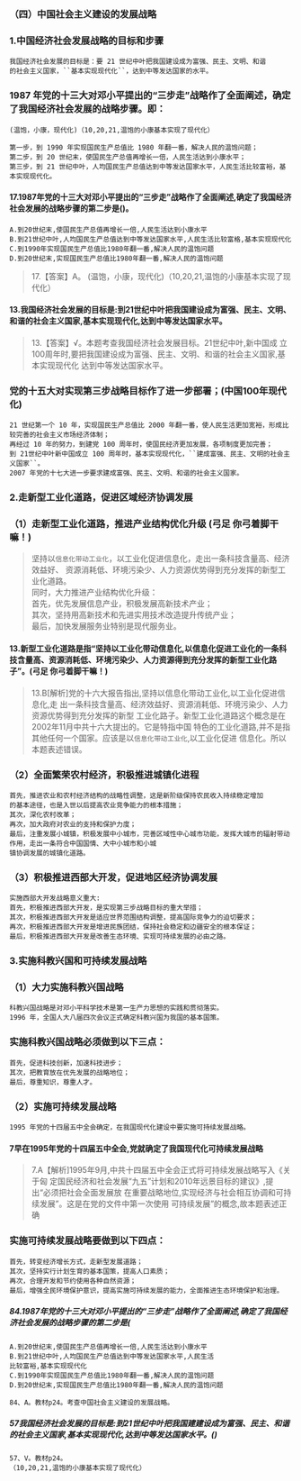 ### （四）中国社会主义建设的发展战略
### 1.中国经济社会发展战略的目标和步骤
    我国经济社会发展的目标是：要 21 世纪中叶把我国建设成为富强、民主、文明、和谐
    的社会主义国家，``基本实现现代化``，达到中等发达国家的水平。

### 1987 年党的十三大对邓小平提出的“三步走”战略作了全面阐述，确定了我国经济社会发展的战略步骤。即：
    (温饱，小康，现代化)（10,20,21,温饱的小康基本实现了现代化）
    
    第一步，到 1990 年实现国民生产总值比 1980 年翻一番，解决人民的温饱问题；
    第二步，到 20 世纪末，使国民生产总值再增长一倍，人民生活达到小康水平；
    第三步，到 21 世纪中叶，人均国民生产总值达到中等发达国家水平，人民生活比较富裕，基本实现现代化。

#### 17.1987年党的十三大对邓小平提出的“三步走”战略作了全面阐述,确定了我国经济社会发展的战略步骤的第二步是()。
    A.到20世纪末,使国民生产总值再增长一倍,人民生活达到小康水平
    B.到21世纪中叶,人均国民生产总值达到中等发达国家水平,人民生活比较富格,基本实现现代化
    C.到1990年实现国民生产总值比1980年翻一番,解决人民的温饱问题
    D.到20世纪末,实现国民生产总值比1980年翻一番,解决人民的温饱问题
>   17.【答案】A。
(温饱，小康，现代化)（10,20,21,温饱的小康基本实现了现代化）

#### 13.我国经济社会发展的目标是:到21世纪中叶把我国建设成为富强、民主、文明、和谐的社会主义国家,基本实现现代化,达到中等发达国家水平。
>   13.【答案】√。本题考查我国经济社会发展目标。21世纪中叶,新中国成
    立100周年时,要把我国建设成为富强、民主、文明、和谐的社会主义国家,基本实现现代化
    达到中等发达国家水平。


### 党的十五大对实现第三步战略目标作了进一步部署；(中国100年现代化)
    21 世纪第一个 10 年，实现国民生产总值比 2000 年翻一番，使人民生活更加宽裕，形成比较完善的社会主义市场经济体制；
    再经过 10 年的努力，到建党 100 周年时，使国民经济更加发展，各项制度更加完善；
    到 21世纪中叶新中国成立 100 周年时，基本实现现代化，``建成富强、民主、文明的社会主义国家``。
    2007 年党的十七大进一步要求建成富强、民主、文明、和谐的社会主义国家。

### 2.走新型工业化道路，促进区域经济协调发展
### （1）走新型工业化道路，推进产业结构优化升级 (弓足  你弓着脚干嘛！)
>   坚持以`信息化带动工业化`，以工业化促进信息化，走出一条科技含量高、经济效益好、
    资源消耗低、环境污染少、人力资源优势得到充分发挥的新型工业化道路。     
    同时，大力推进产业结构优化升级：     
    首先，优先发展信息产业，积极发展高新技术产业；     
    其次，坚持用高新技术和先进实用技术改造提升传统产业；     
    最后，加快发展服务业特别是现代服务业。     

#### 13.新型工业化道路是指“坚持以工业化带动信息化,以信息化促进工业化的一条科技含量高、资源消耗低、环境污染少、人力资源得到充分发挥的新型工业化路子”。(弓足  你弓着脚干嘛！)
>   13.B[解析]党的十六大报告指出,坚持以信息化带动工业化,以工业化促进信息化,走
    出一条科技含量高、经济效益好、资源消耗低、环境污染少、人力资源优势得到充分发挥的新型
    工业化路子。新型工业化道路这个概念是在2002年11月中共十六大提出的。它是特指中国
    特色的工业化道路,并不是指其他任何一个国家。应该是以`信息化带动工业化`,以工业化促进
    信息化。所以本题表述错误。


### （2）全面繁荣农村经济，积极推进城镇化进程
    首先，推进农业和农村经济结构的战略性调整，这是新阶级保持农民收入持续稳定增加
    的基本途径，也是入世以后提高农业竞争能力的根本措施；
    其次，深化农村改革；
    再次，加大政府对农业的支持和保护力度；
    最后，注重发展小城镇，积极发展中小城市，完善区域性中心城市功能，发挥大城市的辐射带动作用，走出一条符合中国国情、大中小城市和小城
    镇协调发展的城镇化道路。

### （3）积极推进西部大开发，促进地区经济协调发展
    实施西部大开发战略意义重大:
    首先，积极推进西部大开发，是实现第三步战略目标的重大举措；
    其次，积极推进西部大开发是适应世界范围结构调整，提高国际竞争力的迫切要求；
    再次，积极推进西部大开发是增进民族团结，保持社会稳定和边疆安全的根本保证；
    最后，积极推进西部大开发是改善生态环境、实现可持续发展的必由之路。
    
### 3.实施科教兴国和可持续发展战略
### （1）大力实施科教兴国战略
    科教兴国战略是对邓小平科学技术是第一生产力思想的实践和贯彻落实。
    1996 年，全国人大八届四次会议正式确定科教兴国为我国的基本国策。

### 实施科教兴国战略必须做到以下三点：
    首先，促进科技创新，加速科技进步；
    其次，把教育放在优先发展的战略地位；
    最后，尊重知识，尊重人才。

### （2）实施可持续发展战略
    1995 年党的十四届五中全会确定，在我国现代化建设中要实施可持续发展战略。

#### 7早在1995年党的十四届五中全会,党就确定了我国现代化可持续发展战略
>   7.A【解析]1995年9月,中共十四届五中全会正式将可持续发展战略写入《关于匈
    定国民经济和社会发展“九五”计划和2010年远景目标的建议》,提出“必须把社会全面发展放
    在重要战略地位,实现经济与社会相互协调和可持续发展”。这是在党的文件中第一次使用
    可持续发展”的概念,故本题表述正确
    
### 实施可持续发展战略要做到以下四点：
    首先，转变经济增长方式，走新型发展道路；
    其次，坚持实行计划生育的基本国策，提高人口素质；
    再次，合理开发和节约使用各种自然资源；
    最后，增强全民环境保护意识，提高实施可持续发展的能力，全面推进生态环境保护和治理。

##### 84.1987年党的十三大对邓小平提出的“三步走”战略作了全面阐述,确定了我国经济社会发展的战略步骤的第二步是(
    A.到20世纪末,使国民生产总值再增长一倍,人民生活达到小康水平
    B.到21世纪中叶,人均国民生产总值达到中等发达国家水平,人民生活
    比较富裕,基本实现现代化
    C.到1990年实现国民生产总值比1980年翻一番,解决人民的温饱问题
    D.到20世纪末,实现国民生产总值比1980年翻一番,解决人民的温饱问题
    
    84、A。教材p24。考查中国社会主义建设的发展战略。

##### 57我国经济社会发展的目标是:到21世纪中叶把我国建建设成为富强、民主、和谐的社会主义国家,基本实现现代化,达到中等发达国家水平。()
    57、V。教材p24。
    （10,20,21,温饱的小康基本实现了现代化）
            